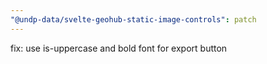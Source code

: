 ```yaml
---
"@undp-data/svelte-geohub-static-image-controls": patch
---
```


fix: use is-uppercase and bold font for export button
